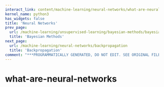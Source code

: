 ```yaml
---
interact_link: content/machine-learning/neural-networks/what-are-neural-networks.ipynb
kernel_name: python3
has_widgets: false
title: 'Neural Networks'
prev_page:
  url: /machine-learning/unsupervised-learning/bayesian-methods/bayesian-methods
  title: 'Bayesian Methods'
next_page:
  url: /machine-learning/neural-networks/backpropagation
  title: 'Backpropagation'
comment: "***PROGRAMMATICALLY GENERATED, DO NOT EDIT. SEE ORIGINAL FILES IN /content***"
---
```



# what-are-neural-networks

